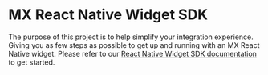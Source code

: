 # MX React Native Widget SDK

The purpose of this project is to help simplify your integration experience.
Giving you as few steps as possible to get up and running with an MX React
Native widget. Please refer to our [React Native Widget SDK
documentation][sdk_docs] to get started.

[sdk_docs]: https://docs.mx.com/connect/guides/sdk#react_native "React Native Widget SDK"
